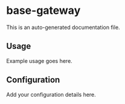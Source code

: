 # base-gateway

This is an auto-generated documentation file.

## Usage

Example usage goes here.

## Configuration

Add your configuration details here.